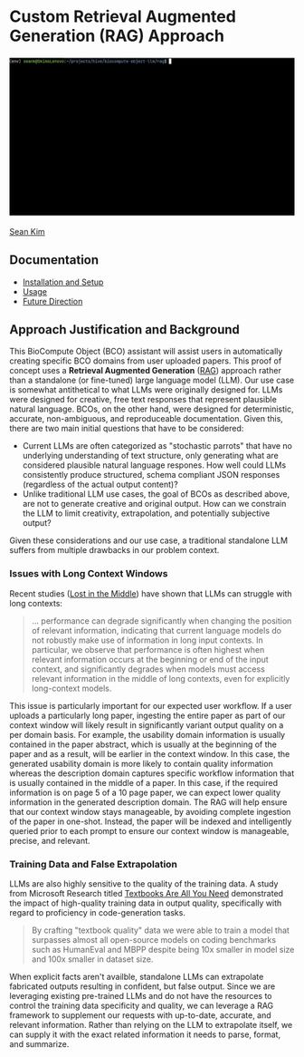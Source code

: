 # Custom Retrieval Augmented Generation (RAG) Approach

![Demo GIF](./docs/imgs/demo.gif)

[Sean Kim](https://github.com/seankim658)

## Documentation

- [Installation and Setup](./docs/installation.md)
- [Usage](./docs/usage.md)
- [Future Direction](./docs/future.md)

## Approach Justification and Background

This BioCompute Object (BCO) assistant will assist users in automatically creating specific BCO domains from user uploaded papers. This proof of concept uses a **Retrieval Augmented Generation** ([RAG](https://arxiv.org/abs/2005.11401)) approach rather than a standalone (or fine-tuned) large language model (LLM). Our use case is somewhat antithetical to what LLMs were originally designed for. LLMs were designed for creative, free text responses that represent plausible natural language. BCOs, on the other hand, were designed for deterministic, accurate, non-ambiguous, and reproduceable documentation. Given this, there are two main initial questions that have to be considered:

- Current LLMs are often categorized as "stochastic parrots" that have no underlying understanding of text structure, only generating what are considered plausible natural language respones. How well could LLMs consistently produce structured, schema compliant JSON responses (regardless of the actual output content)? 
- Unlike traditional LLM use cases, the goal of BCOs as described above, are not to generate creative and original output. How can we constrain the LLM to limit creativity, extrapolation, and potentially subjective output? 

Given these considerations and our use case, a traditional standalone LLM suffers from multiple drawbacks in our problem context.

### Issues with Long Context Windows

Recent studies ([Lost in the Middle](https://cs.stanford.edu/~nfliu/papers/lost-in-the-middle.arxiv2023.pdf)) have shown that LLMs can struggle with long contexts: 

> ... performance can degrade significantly when changing the position of relevant information, indicating that current language models do not robustly make use of information in long input contexts. In particular, we observe that performance is often highest when relevant information occurs at the beginning or end of the input context, and significantly degrades when models must access relevant information in the middle of long contexts, even for explicitly long-context models.

This issue is particularly important for our expected user workflow. If a user uploads a particularly long paper, ingesting the entire paper as part of our context window will likely result in significantly variant output quality on a per domain basis. For example, the usability domain information is usually contained in the paper abstract, which is usually at the beginning of the paper and as a result, will be earlier in the context window. In this case, the generated usability domain is more likely to contain quality information whereas the description domain captures specific workflow information that is usually contained in the middle of a paper. In this case, if the required information is on page 5 of a 10 page paper, we can expect lower quality information in the generated description domain. The RAG will help ensure that our context window stays manageable, by avoiding complete ingestion of the paper in one-shot. Instead, the paper will be indexed and intelligently queried prior to each prompt to ensure our context window is manageable, precise, and relevant.

### Training Data and False Extrapolation

LLMs are also highly sensitive to the quality of the training data. A study from Microsoft Research titled [Textbooks Are All You Need](https://arxiv.org/pdf/2306.11644.pdf) demonstrated the impact of high-quality training data in output quality, specifically with regard to proficiency in code-generation tasks. 

> By crafting "textbook quality" data we were able to train a model that surpasses almost all open-source models on coding benchmarks such as HumanEval and MBPP despite being 10x smaller in model size and 100x smaller in dataset size. 

When explicit facts aren't availble, standalone LLMs can extrapolate fabricated outputs resulting in confident, but false output. Since we are leveraging existing pre-trained LLMs and do not have the resources to control the training data specificity and quality, we can leverage a RAG framework to supplement our requests with up-to-date, accurate, and relevant information. Rather than relying on the LLM to extrapolate itself, we can supply it with the exact related information it needs to parse, format, and summarize.

